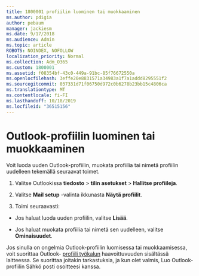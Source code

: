 ```yaml
---
title: 1800001 profiilin luominen tai muokkaaminen
ms.author: pdigia
author: pebaum
manager: jackiesm
ms.date: 9/17/2018
ms.audience: Admin
ms.topic: article
ROBOTS: NOINDEX, NOFOLLOW
localization_priority: Normal
ms.collection: Adm_O365
ms.custom: 1800001
ms.assetid: f08354bf-43c0-449a-91bc-85f76672550a
ms.openlocfilehash: 3effe20e8831571a34983a1f7a1addd8295551f2
ms.sourcegitcommit: 037331d71f06750d972c0b6278b23bb15c4806ca
ms.translationtype: MT
ms.contentlocale: fi-FI
ms.lasthandoff: 10/18/2019
ms.locfileid: "36515156"
---
```

# <a name="create-or-edit-an-outlook-profile"></a>Outlook-profiilin luominen tai muokkaaminen

Voit luoda uuden Outlook-profiilin, muokata profiilia tai nimetä profiilin uudelleen tekemällä seuraavat toimet.
  
1. Valitse Outlookissa **tiedosto** \> **tilin asetukset** \> **Hallitse profiileja**.
    
2. Valitse **Mail setup** -valinta ikkunasta **Näytä profiilit**.
    
3. Toimi seuraavasti:
    
  - Jos haluat luoda uuden profiilin, valitse **Lisää**.
    
  - Jos haluat muokata profiilia tai nimetä sen uudelleen, valitse **Ominaisuudet**.
    
Jos sinulla on ongelmia Outlook-profiilin luomisessa tai muokkaamisessa, voit suorittaa Outlook- [profiili työkalun](https://aka.ms/SaRA-OutlookSetupProfile) haavoittuvuuden sisältässä laitteessa. Se suorittaa joitakin tarkastuksia, ja kun olet valmis, Luo Outlook-profiilin Sähkö posti osoitteesi kanssa. 
  

